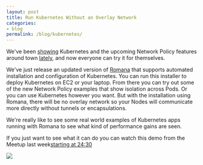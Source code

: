 ```yaml
---
layout: post
title: Run Kubernetes Without an Overlay Network
categories:
- blog
permalink: /blog/kubernetes/
---
```


We've been [showing](http://www.meetup.com/Bay-Area-Kubernetes-Meetup/events/228213245/) Kubernetes and the upcoming Network Policy features around town [lately](http://www.meetup.com/openvswitch/events/229046426/), and now everyone can try it for themselves.

We've just release an updated version of [Romana](/try_romana/kubernetes/) that supports automated installation and configuration of Kubernetes. You can run this installer to deploy Kubernetes on EC2 or your laptop. From there you can try out some of the new Network Policy examples that show isolation across Pods. Or you can use Kubernetes however you want. But with the installation using Romana, there will be no overlay network so your Nodes will communicate  more directly without tunnels or encapsulations.  

We're really like to see some real world examples of Kubernetes apps running with Romana to see what kind of performance gains are seen. 

If you just want to see what it can do you can watch this demo from the Meetup last week[starting at 24:30](https://youtu.be/qSeVvVn3K2U?t=24m30s) 

![](https://i.ytimg.com/vi_webp/qSeVvVn3K2U/mqdefault.webp)

